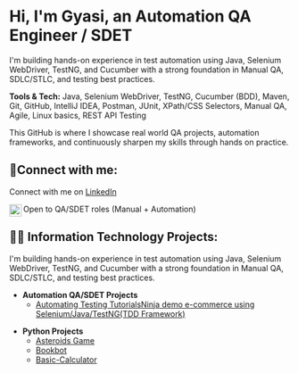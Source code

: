 <h1>Hi, I'm Gyasi, an Automation QA Engineer / SDET</h1>

<p>
I'm building hands-on experience in test automation using Java, Selenium WebDriver, TestNG, and Cucumber with a strong foundation in Manual QA, SDLC/STLC, and testing best practices.
</p>

<p>
<strong>Tools & Tech:</strong> Java, Selenium WebDriver, TestNG, Cucumber (BDD), Maven, Git, GitHub, IntelliJ IDEA, Postman, JUnit, XPath/CSS Selectors, Manual QA, Agile, Linux basics, REST API Testing
</p>

<p>
This GitHub is where I showcase real world QA projects, automation frameworks, and continuously sharpen my skills through hands on practice.
</p>

<h2>🤳Connect with me:</h2>


<p>
  Connect with me on <a href="https://www.linkedin.com/in/gyasi-folborg">LinkedIn</a>
</p>

[<img align="left" alt="Josh | LinkedIn" width="22px" src="https://cdn.jsdelivr.net/npm/simple-icons@v3/icons/linkedin.svg" />][linkedin]



[linkedin]: https://linkedin.com/in/gyasi-folborg
<p>
  Open to QA/SDET roles (Manual + Automation)
</p>

<h2>👨‍💻 Information Technology Projects:</h2>
<p>
I'm building hands-on experience in test automation using Java, Selenium WebDriver, TestNG, and Cucumber with a strong foundation in Manual QA, SDLC/STLC, and testing best practices.
</p>

- <b>Automation QA/SDET Projects</b>
  - [Automating Testing TutorialsNinja demo e-commerce using Selenium/Java/TestNG(TDD Framework)](https://github.com/Gfolborg/testng-selenium-framework)

<!-- - <b>Microsoft Azure</b>
  - [Creating VM's on Azure](https://github.com/Gfolborg/Creating-Azure-Virtual-Machines)
  - [Configuring On-premises Active Directory within Azure VMs](https://github.com/gfolborg/configure-ad) -->
    
- <b>Python Projects</b>
  - [Asteroids Game](https://github.com/Gfolborg/Asteroids-Game)
  - [Bookbot](https://github.com/Gfolborg/bookbot)
  - [Basic-Calculator](https://github.com/Gfolborg/Basic-Calculator)
 

